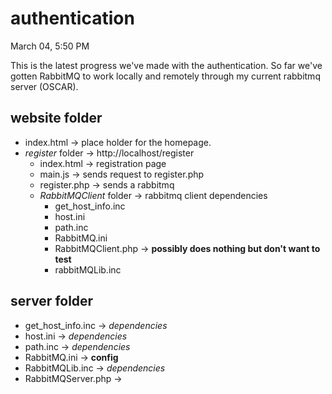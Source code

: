 # authentication

March 04, 5:50 PM

This is the latest progress we've made with the authentication. So far we've gotten RabbitMQ to work locally and remotely through my current rabbitmq server (OSCAR).

## website folder

- index.html → place holder for the homepage.
- _register_ folder → http://localhost/register
  - index.html → registration page
  - main.js → sends request to register.php
  - register.php → sends a rabbitmq 
  - _RabbitMQClient_ folder → rabbitmq client dependencies
    - get_host_info.inc
    - host.ini
    - path.inc
    - RabbitMQ.ini 
    - RabbitMQClient.php → **possibly does nothing but don't want to test**
    - rabbitMQLib.inc


## server folder

- get_host_info.inc → *dependencies*
- host.ini → *dependencies*
- path.inc → *dependencies*
- RabbitMQ.ini → **config**
- RabbitMQLib.inc → *dependencies*
- RabbitMQServer.php →
